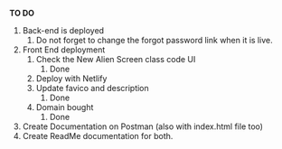 **TO DO**

1. Back-end is deployed
   1. Do not forget to change the forgot password link when it is live.
2. Front End deployment
   1. Check the New Alien Screen class code UI
      1. Done
   2. Deploy with Netlify
   3. Update favico and description
      1. Done
   4. Domain bought
      1. Done
3. Create Documentation on Postman (also with index.html file too)
4. Create ReadMe documentation for both.

